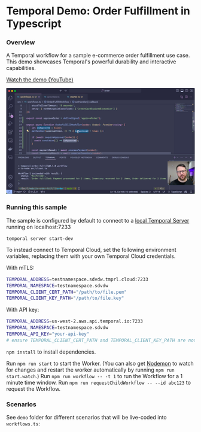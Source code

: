 # Temporal Demo: Order Fulfillment in Typescript

### Overview
A Temporal workflow for a sample e-commerce order fulfillment use case. This demo showcases Temporal's powerful durability and interactive capabilities.

[Watch the demo  (YouTube)](https://www.youtube.com/watch?v=dNVmRfWsNkM)

[![Watch the demo](./videoscreenie.jpg)](https://www.youtube.com/watch?v=dNVmRfWsNkM)

### Running this sample

The sample is configured by default to connect to a [local Temporal Server](https://docs.temporal.io/cli#starting-the-temporal-server) running on localhost:7233

```
temporal server start-dev
```

To instead connect to Temporal Cloud, set the following environment variables, replacing them with your own Temporal Cloud credentials.

With mTLS:

```bash
TEMPORAL_ADDRESS=testnamespace.sdvdw.tmprl.cloud:7233
TEMPORAL_NAMESPACE=testnamespace.sdvdw
TEMPORAL_CLIENT_CERT_PATH="/path/to/file.pem"
TEMPORAL_CLIENT_KEY_PATH="/path/to/file.key"
```

With API key:
```bash
TEMPORAL_ADDRESS=us-west-2.aws.api.temporal.io:7233
TEMPORAL_NAMESPACE=testnamespace.sdvdw
TEMPORAL_API_KEY="your-api-key"
# ensure TEMPORAL_CLIENT_CERT_PATH and TEMPORAL_CLIENT_KEY_PATH are not set
```

`npm install` to install dependencies.

Run `npm run start` to start the Worker. (You can also get [Nodemon](https://www.npmjs.com/package/nodemon) to watch for changes and restart the worker automatically by running `npm run start.watch`.)
Run `npm run workflow -- -t 1` to run the Workflow for a 1 minute time window.
Run `npm run requestChildWorkflow -- --id abc123` to request the Workflow.

### Scenarios

See `demo` folder for different scenarios that will be live-coded into `workflows.ts`:

